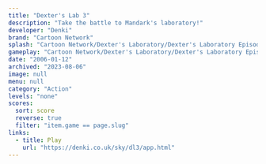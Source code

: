 ```yaml
---
title: "Dexter's Lab 3"
description: "Take the battle to Mandark's laboratory!"
developer: "Denki"
brand: "Cartoon Network"
splash: "Cartoon Network/Dexter's Laboratory/Dexter's Laboratory Episode 3/splash.jpg"
gameplay: "Cartoon Network/Dexter's Laboratory/Dexter's Laboratory Episode 3/screenshot_03.jpg"
date: "2006-01-12"
archived: "2023-08-06"
image: null
menu: null
category: "Action"
levels: "none"
scores:
  sort: score
  reverse: true
  filter: "item.game == page.slug"
links:
  - title: Play
    url: "https://denki.co.uk/sky/dl3/app.html"
---
```

